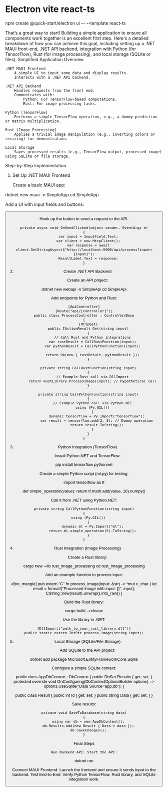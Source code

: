 # Electron vite react-ts
npm create @quick-start/electron ui -- --template react-ts



That’s a great way to start! Building a simple application to ensure all components work together is an excellent first step. Here's a detailed breakdown of how you can achieve this goal, including setting up a .NET MAUI front-end, .NET API backend, integration with Python (for TensorFlow), Rust (for image processing), and local storage (SQLite or files).
Simplified Application Overview

    .NET MAUI Frontend
        A simple UI to input some data and display results.
        Interacts with a .NET API backend.

    .NET API Backend
        Handles requests from the front end.
        Communicates with:
            Python: For TensorFlow-based computations.
            Rust: For image processing tasks.

    Python (TensorFlow)
        Performs a simple TensorFlow operation, e.g., a dummy prediction or matrix multiplication.

    Rust (Image Processing)
        Applies a trivial image manipulation (e.g., inverting colors or resizing) for demonstration.

    Local Storage
        Saves processed results (e.g., TensorFlow output, processed image) using SQLite or file storage.

Step-by-Step Implementation
1. Set Up .NET MAUI Frontend

    Create a basic MAUI app:

dotnet new maui -n SimpleApp
cd SimpleApp

Add a UI with input fields and buttons:

<ContentPage>
    <StackLayout Padding="20">
        <Entry x:Name="InputField" Placeholder="Enter data" />
        <Button Text="Send to Backend" Clicked="OnSendClicked" />
        <Label x:Name="ResultLabel" Text="Results will appear here" />
    </StackLayout>
</ContentPage>

Hook up the button to send a request to the API:

    private async void OnSendClicked(object sender, EventArgs e)
    {
        var input = InputField.Text;
        var client = new HttpClient();
        var response = await client.GetStringAsync($"http://localhost:5000/api/process?input={input}");
        ResultLabel.Text = response;
    }

2. Create .NET API Backend

    Create an API project:

dotnet new webapi -n SimpleApi
cd SimpleApi

Add endpoints for Python and Rust:

    [ApiController]
    [Route("api/[controller]")]
    public class ProcessController : ControllerBase
    {
        [HttpGet]
        public IActionResult Get(string input)
        {
            // Call Rust and Python integrations
            var rustResult = CallRustFunction(input);
            var pythonResult = CallPythonFunction(input);
            
            return Ok(new { rustResult, pythonResult });
        }

        private string CallRustFunction(string input)
        {
            // Example Rust call via DllImport
            return RustLibrary.ProcessImage(input); // Hypothetical call
        }

        private string CallPythonFunction(string input)
        {
            // Example Python call via Python.NET
            using (Py.GIL())
            {
                dynamic tensorflow = Py.Import("tensorflow");
                var result = tensorflow.add(2, 3); // Dummy operation
                return result.ToString();
            }
        }
    }

3. Python Integration (TensorFlow)

    Install Python.NET and TensorFlow:

pip install tensorflow pythonnet

Create a simple Python script (ml.py) for testing:

import tensorflow as tf

def simple_operation(value):
    return tf.math.add(value, 10).numpy()

Call it from .NET using Python.NET:

    private string CallPythonFunction(string input)
    {
        using (Py.GIL())
        {
            dynamic ml = Py.Import("ml");
            return ml.simple_operation(5).ToString();
        }
    }

4. Rust Integration (Image Processing)

    Create a Rust library:

cargo new --lib rust_image_processing
cd rust_image_processing

Add an example function to process input:

#[no_mangle]
pub extern "C" fn process_image(input: &str) -> *mut c_char {
    let result = format!("Processed image with input: {}", input);
    CString::new(result).unwrap().into_raw()
}

Build the Rust library:

cargo build --release

Use the library in .NET:

    [DllImport("path_to_your_rust_library.dll")]
    public static extern IntPtr process_image(string input);

5. Local Storage (SQLite/File Storage)

    Add SQLite to the API project:

dotnet add package Microsoft.EntityFrameworkCore.Sqlite

Configure a simple SQLite context:

public class AppDbContext : DbContext
{
    public DbSet<Result> Results { get; set; }
    protected override void OnConfiguring(DbContextOptionsBuilder options)
        => options.UseSqlite("Data Source=app.db");
}

public class Result
{
    public int Id { get; set; }
    public string Data { get; set; }
}

Save results:

    private void SaveToDatabase(string data)
    {
        using var db = new AppDbContext();
        db.Results.Add(new Result { Data = data });
        db.SaveChanges();
    }

Final Steps

    Run Backend API: Start the API:

dotnet run

Connect MAUI Frontend: Launch the frontend and ensure it sends input to the backend.
Test End-to-End: Verify Python TensorFlow, Rust library, and SQLite integration work.